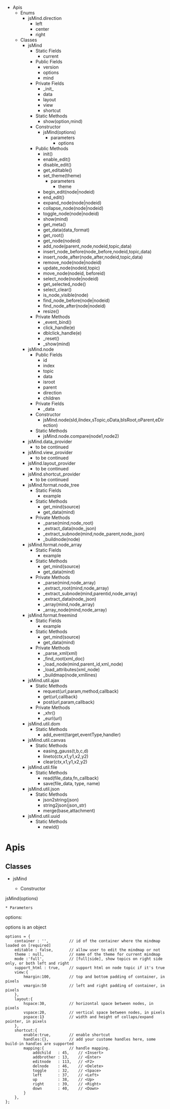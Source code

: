 * Apis
  * Enums
    * jsMind.direction
      * left
      * center
      * right
  * Classes
    * jsMind
      * Static Fields
        * current
      * Public Fields
        * version
        * options
        * mind
      * Private Fields
        * \_init_
        * data
        * layout
        * view
        * shortcut
      * Static Methods
        * show(option,mind)
      * Constructor
        * jsMind(options)
          * parameters
            * options
      * Public Methods
        * init()
        * enable_edit()
        * disable_edit()
        * get_editable()
        * set_theme(theme)
          * parameters
            * theme
        * begin_edit(node|nodeid)
        * end_edit()
        * expand_node(node|nodeid)
        * collapse_node(node|nodeid)
        * toggle_node(node|nodeid)
        * show(mind)
        * get_meta()
        * get_data(data_format)
        * get_root()
        * get_node(nodeid)
        * add_node(parent_node,nodeid,topic,data)
        * insert_node_before(node_before,nodeid,topic,data)
        * insert_node_after(node_after,nodeid,topic,data)
        * remove_node(node|nodeid)
        * update_node(nodeid,topic)
        * move_node(nodeid, beforeid)
        * select_node(node|nodeid)
        * get_selected_node()
        * select_clear()
        * is_node_visible(node)
        * find_node_before(node|nodeid)
        * find_node_after(node|nodeid)
        * resize()
      * Private Methods
        * _event_bind()
        * click_handle(e)
        * dblclick_handle(e)
        * _reset()
        * _show(mind)
    * jsMind.node
      * Public Fields
        * id
        * index
        * topic
        * data
        * isroot
        * parent
        * direction
        * children
      * Private Fields
        * _data
      * Constructor
        * jsMind.node(sId,iIndex,sTopic,oData,bIsRoot,oParent,eDirection)
      * Static Methods
        * jsMind.node.compare(node1,node2)
    * jsMind.data_provider
      * to be continued
    * jsMind.view_provider
      * to be continued
    * jsMind.layout_provider
      * to be continued
    * jsMind.shortcut_provider
      * to be continued
    * jsMind.format.node_tree
      * Static Fields
        * example
      * Static Methods
        * get_mind(source)
        * get_data(mind)
      * Private Methods
        * _parse(mind,node_root)
        * _extract_data(node_json)
        * _extract_subnode(mind,node_parent,node_json)
        * _buildnode(node)
    * jsMind.format.node_array
      * Static Fields
        * example
      * Static Methods
        * get_mind(source)
        * get_data(mind)
      * Private Methods
        * _parse(mind,node_array)
        * _extract_root(mind,node_array)
        * _extract_subnode(mind,parentid,node_array)
        * _extract_data(node_json)
        * _array(mind,node_array)
        * _array_node(mind,node_array)
    * jsMind.format.freemind
      * Static Fields
        * example
      * Static Methods
        * get_mind(source)
        * get_data(mind)
      * Private Methods
        * _parse_xml(xml)
        * _find_root(xml_doc)
        * _load_node(mind,parent_id,xml_node)
        * _load_attributes(xml_node)
        * _buildmap(node,xmllines)
    * jsMind.util.ajax
      * Static Methods
        * request(url,param,method,callback)
        * get(url,callback)
        * post(url,param,callback)
      * Private Methods
        * _xhr()
        * _eurl(url)
    * jsMind.util.dom
      * Static Methods
        * add_event(target,eventType,handler)
    * jsMind.util.canvas
      * Static Methods
        * easing_gauss(t,b,c,d)
        * lineto(ctx,x1,y1,x2,y2)
        * clear(ctx,x1,y1,x2,y2)
    * jsMind.util.file
      * Static Methods
        * read(file_data,fn_callback)
        * save(file_data, type, name)
    * jsMind.util.json
      * Static Methods
        * json2string(json)
        * string2json(json_str)
        * merge(base,attachment)
    * jsMind.util.uuid
      * Static Methods
        * newid()


Apis
===

Classes
---

* jsMind

  * Constructor

jsMind(options)

    * Parameters

options:

options is an object

    options = {
        container : '',         // id of the container where the mindmap loaded on [required]
        editable : false,       // allow user to edit the mindmap or not
        theme : null,           // name of the theme for current mindmap
        mode :'full',           // [full|side], show topics on right side only, or both left and right
        support_html : true,    // support html on node topic if it's true
        view:{
            hmargin:100,        // top and bottom padding of container, in pixels
            vmargin:50          // left and right padding of container, in pixels
        },
        layout:{
            hspace:30,          // horizontal space between nodes, in pixels
            vspace:20,          // vertical space between nodes, in pixels
            pspace:13           // width and height of collaps/expand pointer, in pixels
        },
        shortcut:{
            enable:true,        // enable shortcut
            handles:{},         // add your custome handles here, some build-in handles are supported
            mapping:{           // handle mapping.
                addchild   : 45,    // <Insert>
                addbrother : 13,    // <Enter>
                editnode   : 113,   // <F2>
                delnode    : 46,    // <Delete>
                toggle     : 32,    // <Space>
                left       : 37,    // <Left>
                up         : 38,    // <Up>
                right      : 39,    // <Right>
                down       : 40,    // <Down>
            }
        },
    };


